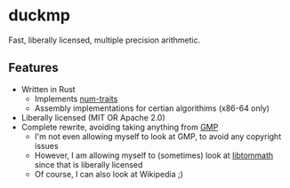 duckmp
======
Fast, liberally licensed, multiple precision arithmetic.

## Features
- Written in Rust
    - Implements [num-traits](https://docs.rs/num-traits/)
    - Assembly implementations for certian algorithims (x86-64 only)
- Liberally licensed (MIT OR Apache 2.0)
- Complete rewrite, avoiding taking anything from [GMP](https://gmplib.org/)
    - I'm not even allowing myself to look at GMP, to avoid any copyright issues
    - However, I am allowing myself to (sometimes) look at [libtommath](https://github.com/libtom/libtommath)
      since that is liberally licensed
    - Of course, I can also look at Wikipedia ;)
